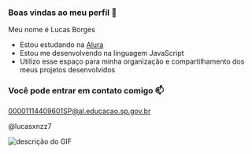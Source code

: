 ### Boas vindas ao meu perfil :blue_heart:

Meu nome é Lucas Borges 

- Estou estudando na [Alura](https://www.alura.com.br)
- Estou me desenvolvendo na linguagem JavaScript
- Utilizo esse espaço para minha organização e compartilhamento dos meus projetos desenvolvidos

### Você pode entrar em contato comigo :mailbox:

00001114409601SP@al.educacao.sp.gov.br

@lucasxnzz7

![descrição do GIF](https://media1.tenor.com/m/gZU3n_9Nv2EAAAAC/cat-cat-stare.gif)

